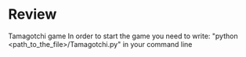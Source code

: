 # Review
Tamagotchi game
In order to start the game you need to write: "python <path_to_the_file>/Tamagotchi.py" in your command line
